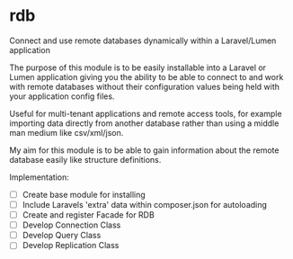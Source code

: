 # rdb
Connect and use remote databases dynamically within a Laravel/Lumen application

The purpose of this module is to be easily installable into a Laravel or Lumen application giving you the ability to be able to connect to and work with remote databases without their configuration values being held with your application config files.

Useful for multi-tenant applications and remote access tools, for example importing data directly from another database rather than using a middle man medium like csv/xml/json.

My aim for this module is to be able to gain information about the remote database easily like structure definitions.

Implementation:

- [ ] Create base module for installing
- [ ] Include Laravels 'extra' data within composer.json for autoloading
- [ ] Create and register Facade for RDB
- [ ] Develop Connection Class
- [ ] Develop Query Class
- [ ] Develop Replication Class
